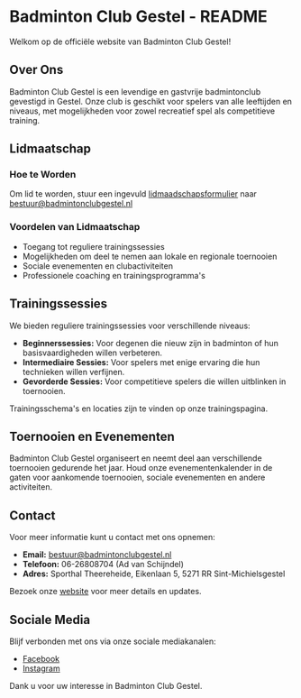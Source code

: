 # Badminton Club Gestel - README

Welkom op de officiële website van Badminton Club Gestel!

## Over Ons
Badminton Club Gestel is een levendige en gastvrije badmintonclub gevestigd in Gestel. Onze club is geschikt voor spelers van alle leeftijden en niveaus, met mogelijkheden voor zowel recreatief spel als competitieve training.

## Lidmaatschap
### Hoe te Worden
Om lid te worden, stuur een ingevuld [lidmaadschapsformulier](../files/bcg.pdf) naar bestuur@badmintonclubgestel.nl

### Voordelen van Lidmaatschap
- Toegang tot reguliere trainingssessies
- Mogelijkheden om deel te nemen aan lokale en regionale toernooien
- Sociale evenementen en clubactiviteiten
- Professionele coaching en trainingsprogramma's

## Trainingssessies
We bieden reguliere trainingssessies voor verschillende niveaus:
- **Beginnerssessies:** Voor degenen die nieuw zijn in badminton of hun basisvaardigheden willen verbeteren.
- **Intermediaire Sessies:** Voor spelers met enige ervaring die hun technieken willen verfijnen.
- **Gevorderde Sessies:** Voor competitieve spelers die willen uitblinken in toernooien.

Trainingsschema's en locaties zijn te vinden op onze trainingspagina.

## Toernooien en Evenementen
Badminton Club Gestel organiseert en neemt deel aan verschillende toernooien gedurende het jaar. Houd onze evenementenkalender in de gaten voor aankomende toernooien, sociale evenementen en andere activiteiten.

## Contact
Voor meer informatie kunt u contact met ons opnemen:
- **Email:** bestuur@badmintonclubgestel.nl
- **Telefoon:** 06-26808704 (Ad van Schijndel)
- **Adres:** Sporthal Theereheide, Eikenlaan 5, 5271 RR Sint-Michielsgestel

Bezoek onze [website](http://badmintonclubgestel.nl) voor meer details en updates.

## Sociale Media
Blijf verbonden met ons via onze sociale mediakanalen:
- [Facebook](https://www.facebook.com/badmintonclubbcg)
- [Instagram](https://instagram.com)

Dank u voor uw interesse in Badminton Club Gestel. 
